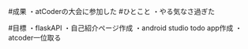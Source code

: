 #成果
・atCoderの大会に参加した
#ひとこと
・やる気なさ過ぎた

#目標
・flaskAPI
・自己紹介ページ作成
・android studio todo app作成
・atcoder一位取る
